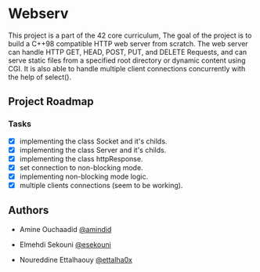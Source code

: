 # Webserv

This project is a part of the 42 core curriculum, The goal of the project is to build a C++98 compatible HTTP web server from scratch. The web server can handle HTTP GET, HEAD, POST, PUT, and DELETE Requests, and can serve static files from a specified root directory or dynamic content using CGI. It is also able to handle multiple client connections concurrently with the help of select().

## Project Roadmap
### Tasks
- [X] implementing the class Socket and it's childs.
- [X] implementing the class Server and it's childs.
- [X] implementing the class httpResponse.
- [x] set connection to non-blocking mode.
- [x] implementing non-blocking mode logic.
- [x] multiple clients connections (seem to be working).

## Authors

- Amine Ouchaadid [@amindid](https://github.com/amindid)

- Elmehdi Sekouni [@esekouni](https://github.com/esekouni)

- Noureddine Ettalhaouy [@ettalha0x](https://github.com/ettalha0x)
